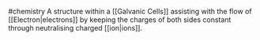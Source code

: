 #chemistry 
A structure within a [[Galvanic Cells]] assisting with the flow of [[Electron|electrons]] by keeping the charges of both sides constant through neutralising charged [[ion|ions]].